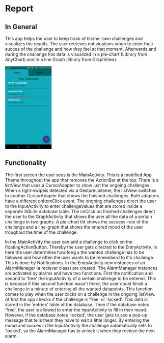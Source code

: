 # Report 


## In General
This app helps the user to keep track of his/her own challenges and visualizes the results. The user retrieves notivications when to enter their succes of the challenge and how they feel at that moment. Afterwards and during the challenge this data is visualized in a pie-chart (Library from AnyChart) and in a line Graph (library from GraphView). 

<img src="https://github.com/Quint-Langeveld/Project/blob/master/doc/Screenshot_20190130-163928.png" width="30%" height="30%" description="scherm1"/>

## Functionality

The first screen the user sees is the MainActivity. This is a modified App Theme throughout the app that removes the ActionBar at the top. There is a listView that uses a CursorAdapter to show just the ongoing challenges. When a right-swipeis detected via a GestureListener, the listView switches to another CursorAdapter that shows the finished challenges. Both adapters have a different onItemClick event. The ongoing challenges direct the user to the InputActivity to enter challengeValues that are stored inside a seperate SQLite database table. The onClick on finished challenges direct the user to the GraphActivity that shows the user all the data of a sertain challenge in two graphs. A pie-chart tht shows the success-rate of the challenge and a line-graph that shows the entered mood of the user troughout the time of the challenge. 

In the MainActivity the user can add a challenge to click on the floatingActionButton. Thereby the user gets directed to the EntryActivity. In here the user determines how long a the wanted challenge has to be followed and how often the user wants to be rememberd to it's challenge. This is done by Notifications. In the EntryActivity new instances of an AlarmManager (a reciever class) are created. The AlarmManager instances are activated by alarms and have two functions. First the notification and second to 'free' the InputActivity of a sertain challenge to be entered. This is because if this second function wasn't there, the user could finish a challenge in a minute of entering all the wanted datapoints. This function comes to play when the user clicks on a challenge in the ongoing listView. At first the app checks if the challenge is 'free' or 'locked'. This data is stored in the 'entries' table of the database. Then if the database notes 'free', the user is allowed to enter the InputActivity to fill in their mood. However, if the database notes 'locked', the user gets to see a pop-up message that tells them they have to wait a little longer. By entering the mood and succes in the InputActivity the challenge automatically sets to 'locked', so the AlarmManager has to unlock it when they recieve the next alarm. 
